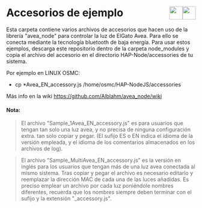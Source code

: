# Accesorios de ejemplo <a href="https://github.com/Alblahm/avea_node/blob/master/accessories/README.es.md"><img src="https://github.com/Alblahm/Voice-Controled-Acuarium/blob/master/img/Flag_of_Spain.png" align="right" hspace="0" vspace="0" width="35px"></a> <a href="https://github.com/Alblahm/avea_node/blob/master/accessories/README.md"><img src="https://github.com/Alblahm/Voice-Controled-Acuarium/blob/master/img/Flag_of_Union.png" align="right" hspace="0" vspace="0" width="35px"></a>

Esta carpeta contiene varios archivos de accesorios que hacen uso de la librería "avea_node" para controlar la luz de ElGato Avea.
Para ello se conecta mediante la tecnología bluetooth de baja energía. Para usar estos ejemplos, descarga este repositorio dentro
de la carpeta node_modules y copia el archivo del accesorio en el directorio HAP-Node/accessories de tu sistema.

 Por ejemplo en LINUX OSMC:
 * cp *Avea_EN_accessory.js /home/osmc/HAP-NodeJS/accessories


 Más info en la wiki https://github.com/Alblahm/avea_node/wiki


#### Nota: 

>  El archivo "Sample_1Avea_EN_accessory.js" es para usuarios que tengan tan solo una luz avea, y no precisa de ninguna configuración extra. tan solo copiar y pegar. (El sufijo ES o EN indica el idioma de la versión empleada, y el idioma de los comentarios almacenados en los archivos de log).

>  El archivo "Sample_MultiAvea_EN_accessory.js" es la versión en inglés para los usuarios que tengan más de una luz avea conectada al mismo sistema. Tras copiar y pegar el archivo es necesario editarlo y reemplazar la dirección MAC de cada una de las luces añadidas. Es preciso emplear un archivo por cada luz poniéndole nombres diferentes, recuerda que los nombres siempre deben terminar con el sufijo y la extensión "_accessory.js".
